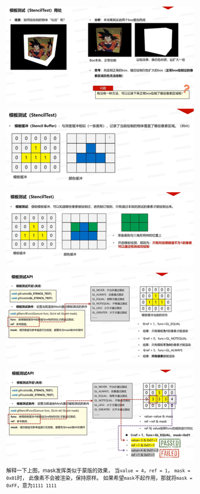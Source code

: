![输入图片说明](/imgs/2025-02-08/dD2ags72nH0RsSxG.png)

![输入图片说明](/imgs/2025-02-08/QSmym7ZiF54lEOkm.png)

![输入图片说明](/imgs/2025-02-08/MqTacdIRgu3xuMvB.png)

![输入图片说明](/imgs/2025-02-08/72dXvPIpPSiyLnzY.png)

![输入图片说明](/imgs/2025-02-08/x05n4EaaO9Eb8jnz.png)

解释一下上图，mask发挥类似于蒙版的效果，
当`value = 4`，`ref = 1`， `mask = 0x01`时，
此像素不会被渲染，保持原样。
如果希望`mask`不起作用，那就将`mask = 0xFF`，意为`1111 1111`
<!--stackedit_data:
eyJoaXN0b3J5IjpbLTEwMDAwMDU5LDE3MjM2MzMxNjksLTE4OT
M3NzYwOTUsLTE3MTAyMjIxNzldfQ==
-->